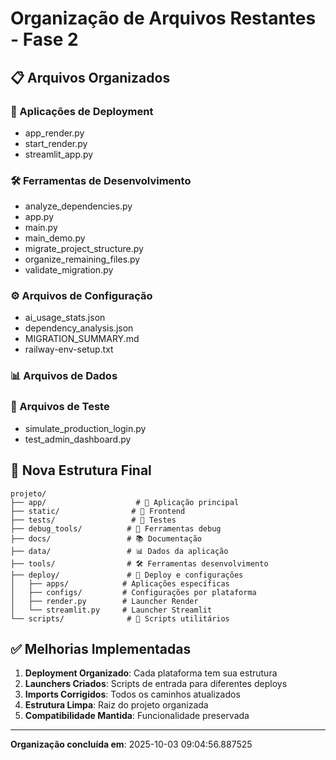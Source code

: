# Organização de Arquivos Restantes - Fase 2

## 📋 Arquivos Organizados

### 🚀 Aplicações de Deployment
- app_render.py
- start_render.py
- streamlit_app.py

### 🛠️ Ferramentas de Desenvolvimento  
- analyze_dependencies.py
- app.py
- main.py
- main_demo.py
- migrate_project_structure.py
- organize_remaining_files.py
- validate_migration.py

### ⚙️ Arquivos de Configuração
- ai_usage_stats.json
- dependency_analysis.json
- MIGRATION_SUMMARY.md
- railway-env-setup.txt

### 📊 Arquivos de Dados


### 🧪 Arquivos de Teste
- simulate_production_login.py
- test_admin_dashboard.py

## 📁 Nova Estrutura Final

```
projeto/
├── app/                    # 🎯 Aplicação principal
├── static/                # 🎨 Frontend
├── tests/                 # 🧪 Testes
├── debug_tools/          # 🐛 Ferramentas debug
├── docs/                 # 📚 Documentação
├── data/                 # 📊 Dados da aplicação
├── tools/                # 🛠️ Ferramentas desenvolvimento
├── deploy/               # 🚀 Deploy e configurações
│   ├── apps/            # Aplicações específicas
│   ├── configs/         # Configurações por plataforma
│   ├── render.py        # Launcher Render
│   └── streamlit.py     # Launcher Streamlit
└── scripts/              # 📜 Scripts utilitários
```

## ✅ Melhorias Implementadas

1. **Deployment Organizado**: Cada plataforma tem sua estrutura
2. **Launchers Criados**: Scripts de entrada para diferentes deploys
3. **Imports Corrigidos**: Todos os caminhos atualizados
4. **Estrutura Limpa**: Raiz do projeto organizada
5. **Compatibilidade Mantida**: Funcionalidade preservada

---
**Organização concluída em**: 2025-10-03 09:04:56.887525
